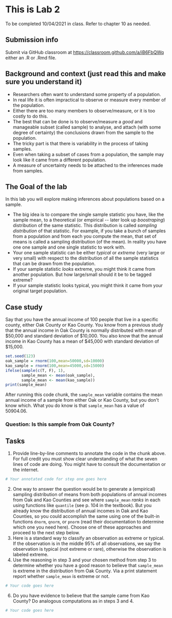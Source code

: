 # This is Lab 2

To be completed 10/04/2021 in class. Refer to chapter 10 as needed.

## Submission info
Submit via GitHub classroom at https://classroom.github.com/a/iB6FbQWq either an .R or .Rmd file.

## Background and context (just read this and make sure you understand it)

- Researchers often want to understand some property of a population.
- In real life it is often impractical to observe or measure every member of the population.
- Either there are too many members to observe/measure, or it is too costly to do this. 
- The best that can be done is to observe/measure a *good* and manageable subset (called sample) to analyse, and attach (with some degree of certainty) the conclusions drawn from the sample to the population.
- The tricky part is that there is variability in the process of taking samples.
- Even when taking a subset of cases from a population, the sample may look like it came from a different population.
- A measure of uncertainty needs to be attached to the inferences made from samples.

## The Goal of the lab

In this lab you will explore making inferences about populations based on a sample. 

- The big idea is to compare the single sample statistic you have, like the sample mean, to a theoretical (or empirical -- later look up *boostraping*) distribution of the same statistic. This distribution is called *sampling distribution* of that statistic. For example, if you take a bunch of samples from a population and from each you compute the mean, that set of means is called a sampling distribution (of the mean). In reality you have one one sample and one single statistic to work with.
- Your one sample statistic can be either *typical* or *extreme* (very large or very small) with respect to the distribution of all the sample statistics that can be drawn from the population.
- If your sample statistic *looks* extreme, you might think it came from another population. But how large/small should it be to be tagged extreme?
- If your sample statistic looks typical, you might think it came from your original target population.
## Case study
Say that you have the annual income of 100 people that live in a specific county, either Oak County or Kao County. You know from a previous study that the annual income in Oak County is normally distributed with mean of $50,000 and standard deviation of $10,000. You also know that the annual income in Kao County has a mean of $45,000 with standard deviation of $15,000.

```r
set.seed(123)
oak_sample = rnorm(100,mean=50000,sd=10000)
kao_sample = rnorm(100,mean=45000,sd=15000)
ifelse(sample(c(T, F), 1), 
       sample_mean <- mean(oak_sample),
       sample_mean <- mean(kao_sample))
print(sample_mean)
```
After running this code chunk, the `sample_mean` variable contains the mean annual income of a sample from either Oak or Kao County, but you don't know which. What you do know is that `sample_mean` has a value of 50904.06.

### Question: Is this sample from Oak County?

## Tasks
1. Provide line-by-line comments to annotate the code in the chunk above. For full credit you must show clear understanding of what the seven lines of code are doing.  You might have to consult the documentation or the internet.

```r
# Your annotated code for step one goes here
```

2. One way to answer the question would be to generate a (empirical) sampling distribution of means from both populations of annual incomes from Oak and Kao Counties and see where  `sample_mean` *ranks* in each using functions like `quantile` (see p. 104 in the textbook). But you already know the distribution of annual incomes in Oak and Kao Counties, so you could accomplish the same using one of the built-in functions `dnorm`, `qnorm`, or `pnorm` (read their documentation to determine which one you need here). Choose one of these approaches and proceed to the next step below.
3. Here is a standard way to classify an observation as extreme or typical. If the observation is in the middle 95% of all observations, we say the observation is typical (not extreme or rare), otherwise the observation is labeled extreme.
4. Use the reasoning in step 3 and your chosen method from step 3 to determine whether you have a good reason to believe that `sample_mean` is extreme in the distribution from Oak County. Via a print statement report whether `sample_mean` is extreme or not.

```r
# Your code goes here
```

6. Do you have evidence to believe that the sample came from Kao County? Do analogous computations as in steps 3 and 4.

```r
# Your code goes here
```
